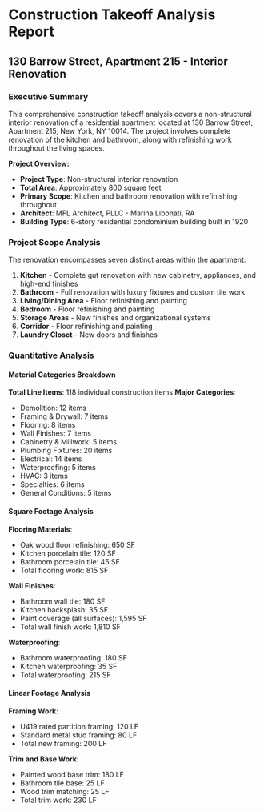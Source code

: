 # Construction Takeoff Analysis Report
## 130 Barrow Street, Apartment 215 - Interior Renovation

### Executive Summary

This comprehensive construction takeoff analysis covers a non-structural interior renovation of a residential apartment located at 130 Barrow Street, Apartment 215, New York, NY 10014. The project involves complete renovation of the kitchen and bathroom, along with refinishing work throughout the living spaces.

**Project Overview:**
- **Project Type**: Non-structural interior renovation
- **Total Area**: Approximately 800 square feet
- **Primary Scope**: Kitchen and bathroom renovation with refinishing throughout
- **Architect**: MFL Architect, PLLC - Marina Libonati, RA
- **Building Type**: 6-story residential condominium building built in 1920

### Project Scope Analysis

The renovation encompasses seven distinct areas within the apartment:

1. **Kitchen** - Complete gut renovation with new cabinetry, appliances, and high-end finishes
2. **Bathroom** - Full renovation with luxury fixtures and custom tile work
3. **Living/Dining Area** - Floor refinishing and painting
4. **Bedroom** - Floor refinishing and painting
5. **Storage Areas** - New finishes and organizational systems
6. **Corridor** - Floor refinishing and painting
7. **Laundry Closet** - New doors and finishes

### Quantitative Analysis

#### Material Categories Breakdown

**Total Line Items**: 118 individual construction items
**Major Categories**:
- Demolition: 12 items
- Framing & Drywall: 7 items
- Flooring: 8 items
- Wall Finishes: 7 items
- Cabinetry & Millwork: 5 items
- Plumbing Fixtures: 20 items
- Electrical: 14 items
- Waterproofing: 5 items
- HVAC: 3 items
- Specialties: 6 items
- General Conditions: 5 items

#### Square Footage Analysis

**Flooring Materials**:
- Oak wood floor refinishing: 650 SF
- Kitchen porcelain tile: 120 SF
- Bathroom porcelain tile: 45 SF
- Total flooring work: 815 SF

**Wall Finishes**:
- Bathroom wall tile: 180 SF
- Kitchen backsplash: 35 SF
- Paint coverage (all surfaces): 1,595 SF
- Total wall finish work: 1,810 SF

**Waterproofing**:
- Bathroom waterproofing: 180 SF
- Kitchen waterproofing: 35 SF
- Total waterproofing: 215 SF

#### Linear Footage Analysis

**Framing Work**:
- U419 rated partition framing: 120 LF
- Standard metal stud framing: 80 LF
- Total new framing: 200 LF

**Trim and Base Work**:
- Painted wood base trim: 180 LF
- Bathroom tile base: 25 LF
- Wood trim matching: 25 LF
- Total trim work: 230 LF

